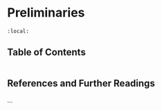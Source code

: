 # Preliminaries

```{contents}
:local:
```

## Table of Contents

```{tableofcontents}

```

## References and Further Readings

...
